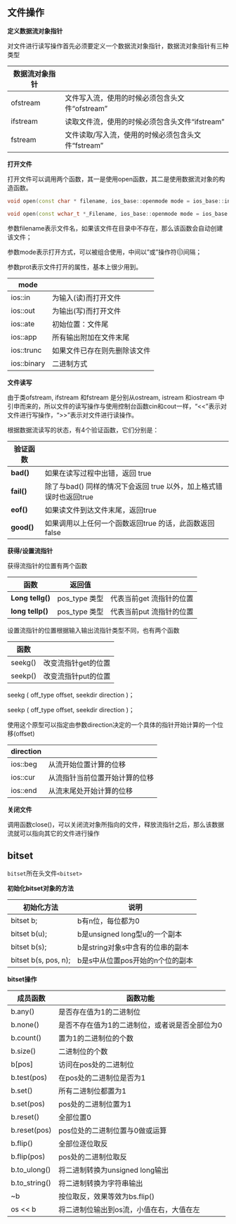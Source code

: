 ## 文件操作

**定义数据流对象指针** 

对文件进行读写操作首先必须要定义一个数据流对象指针，数据流对象指针有三种类型

| 数据流对象指针 |                                                    |
| -------------- | -------------------------------------------------- |
| ofstream       | 文件写入流，使用的时候必须包含头文件“ofstream”     |
| ifstream       | 读取文件流，使用的时候必须包含头文件“ifstream”     |
| fstream        | 文件读取/写入流，使用的时候必须包含头文件“fstream” |



**打开文件** 

打开文件可以调用两个函数，其一是使用open函数，其二是使用数据流对象的构造函数。

```c++
void open(const char * filename, ios_base::openmode mode = ios_base::in | ios_base::out);

void open(const wchar_t *_Filename, ios_base::openmode mode = ios_base::in | ios_base::out, int prot = ios_base::_Openprot);
```

参数filename表示文件名，如果该文件在目录中不存在，那么该函数会自动创建该文件；

参数mode表示打开方式，可以被组合使用，中间以”或”操作符(|)间隔；

参数prot表示文件打开的属性，基本上很少用到。

| mode        |                              |
| ----------- | ---------------------------- |
| ios::in     | 为输入(读)而打开文件         |
| ios::out    | 为输出(写)而打开文件         |
| ios::ate    | 初始位置：文件尾             |
| ios::app    | 所有输出附加在文件末尾       |
| ios::trunc  | 如果文件已存在则先删除该文件 |
| ios::binary | 二进制方式                   |



**文件读写** 

由于类ofstream, ifstream 和fstream 是分别从ostream, istream 和iostream 中引申而来的，所以文件的读写操作与使用控制台函数cin和cout一样，“<<”表示对文件进行写操作，“>>”表示对文件进行读操作。

根据数据流读写的状态，有4个验证函数，它们分别是：

| 验证函数   |                                                              |
| ---------- | ------------------------------------------------------------ |
| **bad()**  | 如果在读写过程中出错，返回 true                              |
| **fail()** | 除了与bad() 同样的情况下会返回 true 以外，加上格式错误时也返回true |
| **eof()**  | 如果读文件到达文件末尾，返回true                             |
| **good()** | 如果调用以上任何一个函数返回true 的话，此函数返回 false      |



**获得/设置流指针** 

获得流指针的位置有两个函数

| 函数             | 返回值        |                          |
| ---------------- | ------------- | ------------------------ |
| **Long tellg()** | pos_type 类型 | 代表当前get 流指针的位置 |
| **long tellp()** | pos_type 类型 | 代表当前put 流指针的位置 |

设置流指针的位置根据输入输出流指针类型不同，也有两个函数

| 函数    |                     |
| ------- | ------------------- |
| seekg() | 改变流指针get的位置 |
| seekp() | 改变流指针put的位置 |

seekg ( off_type offset, seekdir direction )；

seekp ( off_type offset, seekdir direction )；

使用这个原型可以指定由参数direction决定的一个具体的指针开始计算的一个位移(offset)

| direction |                                |
| --------- | ------------------------------ |
| ios::beg  | 从流开始位置计算的位移         |
| ios::cur  | 从流指针当前位置开始计算的位移 |
| ios::end  | 从流末尾处开始计算的位移       |



**关闭文件** 

调用函数close()，可以关闭流对象所指向的文件，释放流指针之后，那么该数据流就可以指向其它的文件进行操作



## bitset

`bitset`所在头文件`<bitset>`

**初始化bitset对象的方法** 

| 初始化方法              | 说明                             |
| ----------------------- | -------------------------------- |
| bitset<n> b;            | b有n位，每位都为0                |
| bitset<n> b(u);         | b是unsigned long型u的一个副本    |
| bitset<n> b(s);         | b是string对象s中含有的位串的副本 |
| bitset<n> b(s, pos, n); | b是s中从位置pos开始的n个位的副本 |

**bitset操作** 

| 成员函数      | 函数功能                                       |
| ------------- | ---------------------------------------------- |
| b.any()       | 是否存在值为1的二进制位                        |
| b.none()      | 是否不存在值为1的二进制位，或者说是否全部位为0 |
| b.count()     | 置为1的二进制位的个数                          |
| b.size()      | 二进制位的个数                                 |
| b[pos]        | 访问在pos处的二进制位                          |
| b.test(pos)   | 在pos处的二进制位是否为1                       |
| b.set()       | 所有二进制位都置为1                            |
| b.set(pos)    | pos处的二进制位置为1                           |
| b.reset()     | 全部位置0                                      |
| b.reset(pos)  | pos位处的二进制位置与0做或运算                 |
| b.flip()      | 全部位逐位取反                                 |
| b.flip(pos)   | pos处的二进制位取反                            |
| b.to_ulong()  | 将二进制转换为unsigned long输出                |
| b.to_string() | 将二进制转换为字符串输出                       |
| ~b            | 按位取反，效果等效为bs.flip()                  |
| os << b       | 将二进制位输出到os流，小值在右，大值在左       |

